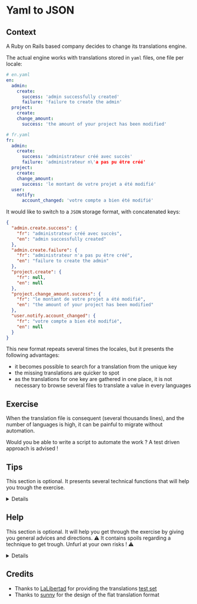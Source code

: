 # Yaml to JSON

## Context

A Ruby on Rails based company decides to change its translations engine.

The actual engine works with translations stored in `yaml` files, one file per locale:
```yaml
# en.yaml
en:
  admin:
    create:
      success: 'admin successfully created'
      failure: 'failure to create the admin'
  project:
    create:
    change_amount:
      success: 'the amount of your project has been modified'

# fr.yaml
fr:
  admin:
    create:
      success: 'administrateur créé avec succès'
      failure: 'administrateur n\'a pas pu être créé'
  project:
    create:
    change_amount:
      success: 'le montant de votre projet a été modifié'
  user:
    notify:
      account_changed: 'votre compte a bien été modifié'
```

It would like to switch to a `JSON` storage format, with concatenated keys:
```json
{
  "admin.create.success": {
    "fr": "administrateur créé avec succès",
    "en": "admin successfully created"
  },
  "admin.create.failure": {
    "fr": "administrateur n'a pas pu être créé",
    "en": "failure to create the admin"
  },
  "project.create": {
    "fr": null,
    "en": null
  },
  "project.change_amount.success": {
    "fr": "le montant de votre projet a été modifié",
    "en": "the amount of your project has been modified"
  },
  "user.notify.account_changed": {
    "fr": "votre compte a bien été modifié",
    "en": null
  }
}
```

This new format repeats several times the locales, but it presents the following advantages:
 - it becomes possible to search for a translation from the unique key
 - the missing translations are quicker to spot
 - as the translations for one key are gathered in one place, it is not necessary to browse several files to translate a value in every languages

## Exercise

When the translation file is consequent (several thousands lines), and the number of languages is high, it can be painful to migrate without automation.

Would you be able to write a script to automate the work ? A test driven approach is advised !

## Tips

This section is optional. It presents several technical functions that will help you trough the exercise.

<details>

* you can use `hash.dig('key1', 'key2', 'key3')` to dig quickly into a deep hash. [ref](https://ruby-doc.org/core-2.3.0_preview1/Hash.html#method-i-dig)
* the function `hash1.deep_merge(hash2)` will allow you to merge two deep hashes without overriding the former value [ref](https://apidock.com/rails/Hash/deep_merge)
* the iterator `inject({})` will allow you to iterate over an array and inject the values you want in a resulting hash [ref](https://apidock.com/ruby/Enumerable/inject)
* the function `YAML.load_file('path/to/file')` will allow you to load the content of a yaml file and return it in a corresponding hash [ref](https://apidock.com/ruby/YAML/load_file/class)

</details>

## Help

This section is optional. It will help you get through the exercise by giving you general advices and directions. :warning: It contains spoils regarding a technique to get trough. Unfurl at your own risks ! :warning:

<details>

General advices on the approach:
<details>
If you don't know how to begin, consider doing the exercise step by step:

* first create a small function capable of migrating a simple key, for a simple hash
* then you can create a function capable of migrating several nested keys, for a more complex hash
* then you can create a function capable of migrating a full file
* then you can create a function capable of migrating several files (for several languages)

</details>

Algorithms tips:
<details>
 You are stuck and you would like a tip on the algorithm to implement? A recursive strategy can help. Any other approach is welcome though
</details>
</details>

## Credits

* Thanks to [LaLibertad](https://github.com/lalibertad) for providing the translations [test set](https://github.com/lalibertad/consul/tree/master/config/locales)
* Thanks to [sunny](https://github.com/sunny) for the design of the flat translation format
